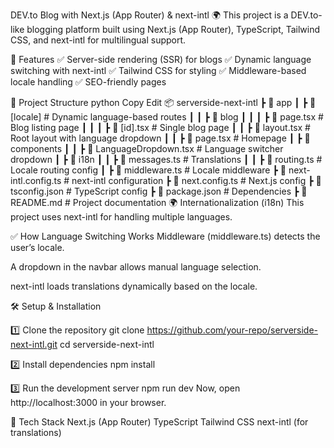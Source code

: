 DEV.to Blog with Next.js (App Router) & next-intl 🌍
This project is a DEV.to-like blogging platform built using Next.js (App Router), TypeScript, Tailwind CSS, and next-intl for multilingual support.

🚀 Features
✅ Server-side rendering (SSR) for blogs
✅ Dynamic language switching with next-intl
✅ Tailwind CSS for styling
✅ Middleware-based locale handling
✅ SEO-friendly pages

📂 Project Structure
python
Copy
Edit
📦 serverside-next-intl
 ┣ 📂 app
 ┃ ┣ 📂 [locale]   # Dynamic language-based routes
 ┃ ┃ ┣ 📂 blog
 ┃ ┃ ┃ ┣ 📜 page.tsx   # Blog listing page
 ┃ ┃ ┃ ┣ 📜 [id].tsx   # Single blog page
 ┃ ┃ ┣ 📜 layout.tsx   # Root layout with language dropdown
 ┃ ┃ ┣ 📜 page.tsx     # Homepage
 ┃ ┣ 📂 components
 ┃ ┃ ┣ 📜 LanguageDropdown.tsx   # Language switcher dropdown
 ┃ ┣ 📂 i18n
 ┃ ┃ ┣ 📜 messages.ts   # Translations
 ┃ ┃ ┣ 📜 routing.ts    # Locale routing config
 ┃ ┣ 📜 middleware.ts   # Locale middleware
 ┣ 📜 next-intl.config.ts  # next-intl configuration
 ┣ 📜 next.config.ts       # Next.js config
 ┣ 📜 tsconfig.json        # TypeScript config
 ┣ 📜 package.json         # Dependencies
 ┣ 📜 README.md            # Project documentation
🌍 Internationalization (i18n)
This project uses next-intl for handling multiple languages.

✅ How Language Switching Works
Middleware (middleware.ts) detects the user’s locale.

A dropdown in the navbar allows manual language selection.

next-intl loads translations dynamically based on the locale.

🛠️ Setup & Installation

1️⃣ Clone the repository
git clone https://github.com/your-repo/serverside-next-intl.git
cd serverside-next-intl

2️⃣ Install dependencies
npm install

3️⃣ Run the development server
npm run dev
Now, open http://localhost:3000 in your browser.

📌 Tech Stack
Next.js (App Router)
TypeScript
Tailwind CSS
next-intl (for translations)
